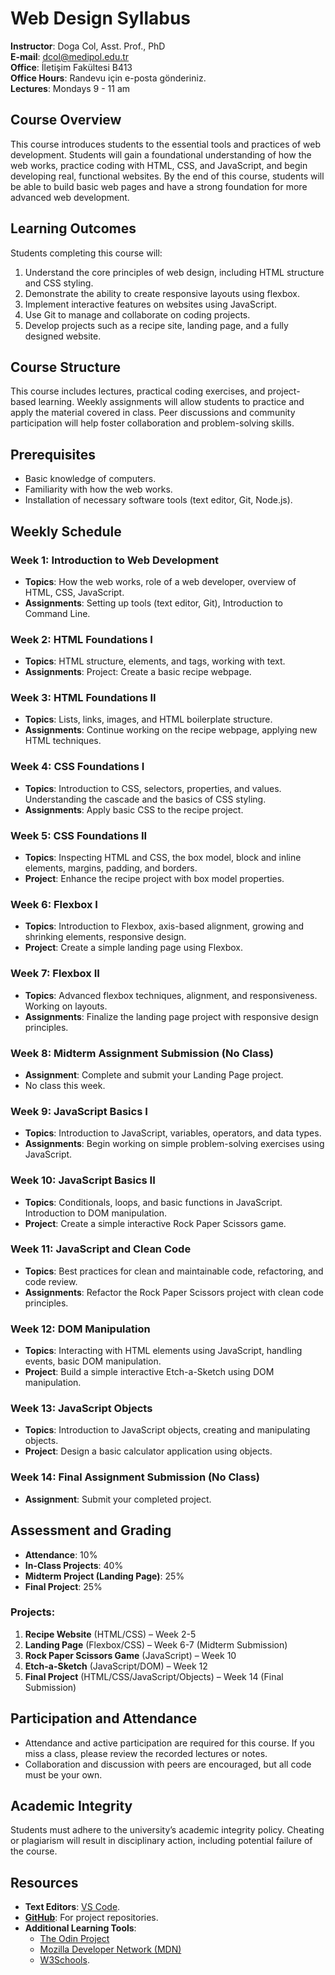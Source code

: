 # Web Design Syllabus

**Instructor**: Doga Col, Asst. Prof., PhD  
**E-mail**: dcol@medipol.edu.tr  
**Office**: İletişim Fakültesi B413  
**Office Hours**: Randevu için e-posta gönderiniz.  
**Lectures**: Mondays 9 - 11 am

## **Course Overview**

This course introduces students to the essential tools and practices of web development. Students will gain a foundational understanding of how the web works, practice coding with HTML, CSS, and JavaScript, and begin developing real, functional websites. By the end of this course, students will be able to build basic web pages and have a strong foundation for more advanced web development.

## **Learning Outcomes**

Students completing this course will:
1. Understand the core principles of web design, including HTML structure and CSS styling.
2. Demonstrate the ability to create responsive layouts using flexbox.
3. Implement interactive features on websites using JavaScript.
4. Use Git to manage and collaborate on coding projects.
5. Develop projects such as a recipe site, landing page, and a fully designed website.

## **Course Structure**

This course includes lectures, practical coding exercises, and project-based learning. Weekly assignments will allow students to practice and apply the material covered in class. Peer discussions and community participation will help foster collaboration and problem-solving skills.

## **Prerequisites**

- Basic knowledge of computers.
- Familiarity with how the web works.
- Installation of necessary software tools (text editor, Git, Node.js).

## **Weekly Schedule**

### **Week 1: Introduction to Web Development**
- **Topics**: How the web works, role of a web developer, overview of HTML, CSS, JavaScript.
- **Assignments**: Setting up tools (text editor, Git), Introduction to Command Line.

### **Week 2: HTML Foundations I**
- **Topics**: HTML structure, elements, and tags, working with text.
- **Assignments**: Project: Create a basic recipe webpage.

### **Week 3: HTML Foundations II**
- **Topics**: Lists, links, images, and HTML boilerplate structure.
- **Assignments**: Continue working on the recipe webpage, applying new HTML techniques.

### **Week 4: CSS Foundations I**
- **Topics**: Introduction to CSS, selectors, properties, and values. Understanding the cascade and the basics of CSS styling.
- **Assignments**: Apply basic CSS to the recipe project.

### **Week 5: CSS Foundations II**
- **Topics**: Inspecting HTML and CSS, the box model, block and inline elements, margins, padding, and borders.
- **Project**: Enhance the recipe project with box model properties.

### **Week 6: Flexbox I**
- **Topics**: Introduction to Flexbox, axis-based alignment, growing and shrinking elements, responsive design.
- **Project**: Create a simple landing page using Flexbox.

### **Week 7: Flexbox II**
- **Topics**: Advanced flexbox techniques, alignment, and responsiveness. Working on layouts.
- **Assignments**: Finalize the landing page project with responsive design principles.

### **Week 8: Midterm Assignment Submission (No Class)**  
- **Assignment**: Complete and submit your Landing Page project.  
- No class this week.

### **Week 9: JavaScript Basics I**
- **Topics**: Introduction to JavaScript, variables, operators, and data types.
- **Assignments**: Begin working on simple problem-solving exercises using JavaScript.

### **Week 10: JavaScript Basics II**
- **Topics**: Conditionals, loops, and basic functions in JavaScript. Introduction to DOM manipulation.
- **Project**: Create a simple interactive Rock Paper Scissors game.

### **Week 11: JavaScript and Clean Code**
- **Topics**: Best practices for clean and maintainable code, refactoring, and code review.
- **Assignments**: Refactor the Rock Paper Scissors project with clean code principles.

### **Week 12: DOM Manipulation**
- **Topics**: Interacting with HTML elements using JavaScript, handling events, basic DOM manipulation.
- **Project**: Build a simple interactive Etch-a-Sketch using DOM manipulation.

### **Week 13: JavaScript Objects**
- **Topics**: Introduction to JavaScript objects, creating and manipulating objects.
- **Project**: Design a basic calculator application using objects.

### **Week 14: Final Assignment Submission (No Class)**  
- **Assignment**: Submit your completed project.  

## **Assessment and Grading**

- **Attendance**: 10%  
- **In-Class Projects**: 40%  
- **Midterm Project (Landing Page)**: 25%  
- **Final Project**: 25%

### **Projects**:
1. **Recipe Website** (HTML/CSS) – Week 2-5
2. **Landing Page** (Flexbox/CSS) – Week 6-7 (Midterm Submission)
3. **Rock Paper Scissors Game** (JavaScript) – Week 10
4. **Etch-a-Sketch** (JavaScript/DOM) – Week 12
5. **Final Project** (HTML/CSS/JavaScript/Objects) – Week 14 (Final Submission)

## **Participation and Attendance**

- Attendance and active participation are required for this course. If you miss a class, please review the recorded lectures or notes.
- Collaboration and discussion with peers are encouraged, but all code must be your own.

## **Academic Integrity**

Students must adhere to the university’s academic integrity policy. Cheating or plagiarism will result in disciplinary action, including potential failure of the course.

## **Resources**

- **Text Editors**: [VS Code](https://code.visualstudio.com/).
- [**GitHub**](https://github.com/): For project repositories.
- **Additional Learning Tools**: 
  - [The Odin Project](https://www.theodinproject.com/) 
  - [Mozilla Developer Network (MDN)](https://developer.mozilla.org/en-US/)
  - [W3Schools](https://www.w3schools.com/).

